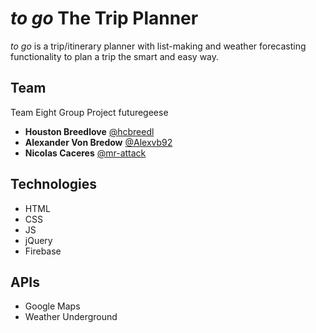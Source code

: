 # *to go* The Trip Planner

*to go* is a trip/itinerary planner with list-making and weather forecasting functionality to plan a trip the smart and easy way.

## Team

Team Eight Group Project
futuregeese

* **Houston Breedlove** [@hcbreedl](https://github.com/hcbreedl)
* **Alexander Von Bredow** [@Alexvb92](https://github.com/Alexvb92)
* **Nicolas Caceres** [@mr-attack](https://github.com/mr-attack)

## Technologies
* HTML
* CSS
* JS
* jQuery
* Firebase

## APIs
* Google Maps
* Weather Underground